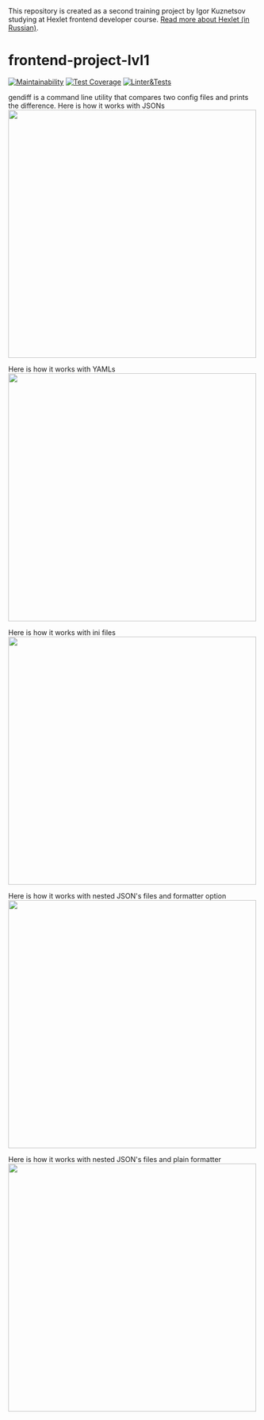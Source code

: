 ##

This repository is created as a second training project by Igor Kuznetsov studying at Hexlet frontend developer course. [Read more about Hexlet (in Russian)](https://ru.hexlet.io/pages/about?utm_source=github&utm_medium=link&utm_campaign=nodejs-package).

# frontend-project-lvl1 ####

[![Maintainability](https://api.codeclimate.com/v1/badges/791411c2edebbac2b3d9/maintainability)](https://codeclimate.com/github/igorkuznetsov1972/frontend-project-lvl2/maintainability)
[![Test Coverage](https://api.codeclimate.com/v1/badges/791411c2edebbac2b3d9/test_coverage)](https://codeclimate.com/github/igorkuznetsov1972/frontend-project-lvl2/test_coverage)
[![Linter&Tests](https://github.com/igorkuznetsov1972/frontend-project-lvl2/workflows/LinterJestCoverage/badge.svg?branch=master)](https://github.com/igorkuznetsov1972/frontend-project-lvl2/actions?query=workflow%3ALinterJestCoverage)

gendiff is a command line utility that compares two config files and prints the difference.
Here is how it works with JSONs\
<a href="https://asciinema.org/a/asZt6VeL7Dg33YuLeap7PHYeg" target="_blank"><img src="https://asciinema.org/a/asZt6VeL7Dg33YuLeap7PHYeg.svg" width="500" /></a>

Here is how it works with YAMLs\
<a href="https://asciinema.org/a/SX0HbzWue87mgsVeVSOSP1iKD" target="_blank"><img src="https://asciinema.org/a/SX0HbzWue87mgsVeVSOSP1iKD.svg" width="500" /></a>

Here is how it works with ini files\
<a href="https://asciinema.org/a/DSS949gdX9AjqARq5w8Aumf4e" target="_blank"><img src="https://asciinema.org/a/DSS949gdX9AjqARq5w8Aumf4e.svg" width="500" /></a>

Here is how it works with nested JSON's files and formatter option\
<a href="https://asciinema.org/a/asHDSA7MfEm301zSS5j3j4vNM" target="_blank"><img src="https://asciinema.org/a/asHDSA7MfEm301zSS5j3j4vNM.svg" width="500" /></a>

Here is how it works with nested JSON's files and plain formatter\
<a href="https://asciinema.org/a/pIookL4KjhBGlKqLD4ObI2s3I" target="_blank"><img src="https://asciinema.org/a/pIookL4KjhBGlKqLD4ObI2s3I.svg" width="500" /></a>